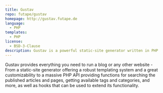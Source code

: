 ```yaml
---
title: Gustav
repo: futape/gustav
homepage: http://gustav.futape.de
language:
  - PHP
templates:
  - PHP
license:
  - BSD-3-Clause
description: Gustav is a powerful static-site generator written in PHP.
---
```


Gustav provides everything you need to run a blog or any other website - From a static-site generator offering a robust templating system and a great customizability to a massive PHP API providing functions for searching the published articles and pages, getting available tags and categories, and more, as well as hooks that can be used to extend its functionality.
